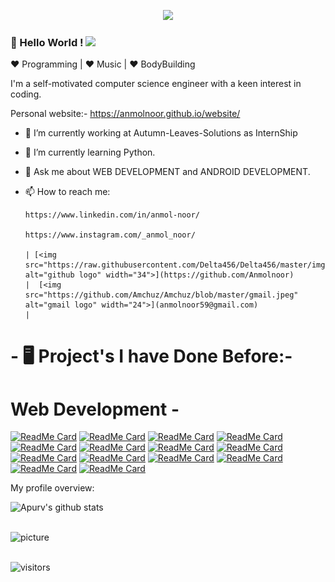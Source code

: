 <p align="center">
  <img src="https://media2.giphy.com/media/p4NLw3I4U0idi/giphy.gif?cid=ecf05e4785b3647002b1f1e8467f72add666753d02755381&rid=giphy.gif">
</p>
  <!--- https://media3.giphy.com/media/kH6CqYiquZawmU1HI6/giphy.gif?cid=ecf05e476ef3a2ba3e3db6069758c530516705d3794bbb18&rid=giphy.gif  -->
  
### 👋 Hello World !  <img src="https://github.com/TheDudeThatCode/TheDudeThatCode/blob/master/Assets/Earth.gif" width="24px">
 
 :heart: Programming | :heart: Music | :heart: BodyBuilding
 
I'm a self-motivated computer science engineer with a keen interest in coding.

Personal website:- https://anmolnoor.github.io/website/

- 🔭 I’m currently working at Autumn-Leaves-Solutions as InternShip
- 🌱 I’m currently learning Python.
- 💬 Ask me about WEB DEVELOPMENT and ANDROID DEVELOPMENT.

- 📫 How to reach me:
      
      https://www.linkedin.com/in/anmol-noor/
      
      https://www.instagram.com/_anmol_noor/
      
      | [<img src="https://raw.githubusercontent.com/Delta456/Delta456/master/img/github.png" alt="github logo" width="34">](https://github.com/Anmolnoor)
      |  [<img src="https://github.com/Amchuz/Amchuz/blob/master/gmail.jpeg" alt="gmail logo" width="24">](anmolnoor59@gmail.com)
      | 
      
# - 🖥️ Project's I have Done Before:-

# Web Development -
             
[![ReadMe Card](https://github-readme-stats.vercel.app/api/pin/?username=AnmolNoor&repo=AnmolNoor.github.io)](https://github.com/Anmolnoor/bgiet)
[![ReadMe Card](https://github-readme-stats.vercel.app/api/pin/?username=AnmolNoor&repo=AnmolNoor.github.io)](https://github.com/Anmolnoor/Keeper.git)
[![ReadMe Card](https://github-readme-stats.vercel.app/api/pin/?username=AnmolNoor&repo=AnmolNoor.github.io)](https://github.com/Anmolnoor/Blog-with-Database)
[![ReadMe Card](https://github-readme-stats.vercel.app/api/pin/?username=AnmolNoor&repo=AnmolNoor.github.io)](https://github.com/Anmolnoor/website)
[![ReadMe Card](https://github-readme-stats.vercel.app/api/pin/?username=AnmolNoor&repo=AnmolNoor.github.io)](https://github.com/Anmolnoor/todolist)
[![ReadMe Card](https://github-readme-stats.vercel.app/api/pin/?username=AnmolNoor&repo=AnmolNoor.github.io)](https://github.com/Anmolnoor/my-express-server)
[![ReadMe Card](https://github-readme-stats.vercel.app/api/pin/?username=AnmolNoor&repo=AnmolNoor.github.io)](https://github.com/Anmolnoor/wiki-api)
[![ReadMe Card](https://github-readme-stats.vercel.app/api/pin/?username=AnmolNoor&repo=AnmolNoor.github.io)](https://github.com/Anmolnoor/weather-project)
[![ReadMe Card](https://github-readme-stats.vercel.app/api/pin/?username=AnmolNoor&repo=AnmolNoor.github.io)](https://github.com/Anmolnoor/Newsletter-Singup)
[![ReadMe Card](https://github-readme-stats.vercel.app/api/pin/?username=AnmolNoor&repo=AnmolNoor.github.io)](https://github.com/Anmolnoor/Simon-Game)
[![ReadMe Card](https://github-readme-stats.vercel.app/api/pin/?username=AnmolNoor&repo=AnmolNoor.github.io)](https://github.com/Anmolnoor/calculator)
[![ReadMe Card](https://github-readme-stats.vercel.app/api/pin/?username=AnmolNoor&repo=AnmolNoor.github.io)](https://github.com/Anmolnoor/Drum_Kit)
[![ReadMe Card](https://github-readme-stats.vercel.app/api/pin/?username=AnmolNoor&repo=AnmolNoor.github.io)](https://github.com/Anmolnoor/Dice_Roller)
[![ReadMe Card](https://github-readme-stats.vercel.app/api/pin/?username=AnmolNoor&repo=AnmolNoor.github.io)](https://github.com/Anmolnoor/TinDog)

            
            




<div><p>My profile overview: </p></div>

![Apurv's github stats](https://github-readme-stats.vercel.app/api?username=AnmolNoor&show_icons=true)
<br />
<br />

![picture](https://raw.githubusercontent.com/saadeghi/saadeghi/master/dino.gif)
<br />
<br />

 ![visitors](https://visitor-badge.laobi.icu/badge?page_id=AnmolNoor.AnmolNoor)







<!--
**Anmolnoor/Anmolnoor** is a ✨ _special_ ✨ repository because its `README.md` (this file) appears on your GitHub profile.
Bhai Gurdas Institute of Engineering and Technology.

Here are some ideas to get you started:

- 🔭 I’m currently working on ...
- 🌱 I’m currently learning ...
- 👯 I’m looking to collaborate on ...
- 🤔 I’m looking for help with ...
- 💬 Ask me about ...
- 📫 How to reach me: ...
- 😄 Pronouns: ...
- ⚡ Fun fact: ...
-->
